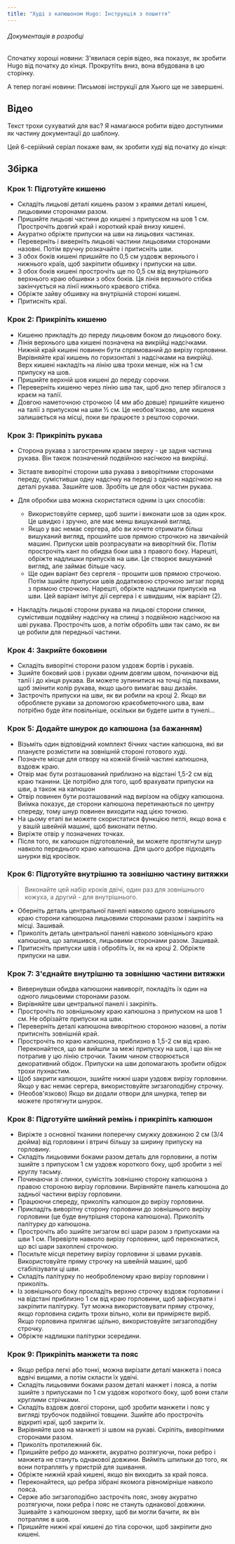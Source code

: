 ```yaml
---
title: "Худі з капюшоном Hugo: Інструкція з пошиття"
---
```


<Note>

###### Документація в розробці

Спочатку хороші новини: З'явилася серія відео, яка показує, як зробити Hugo від початку до кінця.
Прокрутіть вниз, вона вбудована в цю сторінку.

А тепер погані новини: Письмові інструкції для Хьюго ще не завершені.

</Note>

## Відео

Текст трохи сухуватий для вас? Я намагаюся робити відео доступними як частину документації до шаблону.

Цей 6-серійний серіал покаже вам, як зробити худі від початку до кінця:

<YouTube id='PL1gv5yv3DoZOHLjisuD1JcUPTkFy_IGGO' playlist />

## Збірка

### Крок 1: Підготуйте кишеню

- Складіть лицьові деталі кишень разом з краями деталі кишені, лицьовими сторонами разом.
- Пришийте лицьові частини до кишені з припуском на шов 1 см.  Прострочіть довгий край і короткий край внизу кишені.
- Акуратно обріжте припуски на шви на лицьових частинах.
- Переверніть і виверніть лицьові частини лицьовими сторонами назовні.  Потім вручну розкачайте і притисніть шви.
- З обох боків кишені пришийте по 0,5 см уздовж верхнього і нижнього країв, щоб закріпити обшивку і припуски на шви.
- З обох боків кишені прострочіть ще по 0,5 см від внутрішнього верхнього краю обшивки з обох боків.  Ця лінія верхнього стібка закінчується на лінії нижнього краєвого стібка.
- Обріжте зайву обшивку на внутрішній стороні кишені.
- Притисніть краї.

### Крок 2: Прикріпіть кишеню

- Кишеню прикладіть до переду лицьовим боком до лицьового боку.
- Лінія верхнього шва кишені позначена на викрійці надсічками.  Нижній край кишені повинен бути спрямований до вирізу горловини.  Вирівняйте краї кишень по горизонталі з надсічками на викрійці. Верх кишені накладіть на лінію шва трохи менше, ніж на 1 см припуску на шов.
- Пришийте верхній шов кишені до переду сорочки.
- Переверніть кишеню через лінію шва так, щоб дно тепер збігалося з краєм на талії.
- Довгою наметочною строчкою (4 мм або довше) пришийте кишеню на талії з припуском на шви ½ см.  Це необов'язково, але кишеня залишається на місці, поки ви працюєте з рештою сорочки.

### Крок 3: Прикріпіть рукава

- Сторона рукава з загостреним краєм зверху - це задня частина рукава.  Він також позначений подвійною насічкою на викрійці.

- Зіставте виворітні сторони шва рукава з виворітними сторонами переду, сумістивши одну надсічку на переді з однією надсічкою на деталі рукава. Зашийте шов.  Зробіть це для обох частин рукава.

- Для обробки шва можна скористатися одним із цих способів:

  - Використовуйте сермер, щоб зшити і виконати шов за один крок.  Це швидко і зручно, але має менш вишуканий вигляд.
  - Якщо у вас немає сергера, або ви хочете отримати більш вишуканий вигляд, прошийте шов прямою строчкою на звичайній машині. Припуски швів розпрасувати на виворітний бік.  Потім прострочіть кант по обидва боки шва з правого боку.  Нарешті, обріжте надлишки припусків на шви.  Це створює вишуканий вигляд, але займає більше часу.
  - Ще один варіант без сергеля - прошити шов прямою строчкою. Потім зшийте припуски швів додатковою строчкою зигзаг поряд з прямою строчкою.  Нарешті, обріжте надлишки припусків на шви.  Цей варіант імітує дії сергера і є швидшим, ніж варіант (2).

- Накладіть лицьові сторони рукава на лицьові сторони спинки, сумістивши подвійну надсічку на спинці з подвійною надсічкою на шві рукава.  Прострочіть шов, а потім обробіть шви так само, як ви це робили для передньої частини.

### Крок 4: Закрийте боковини

- Складіть виворітні сторони разом уздовж бортів і рукавів.
- Зшийте боковий шов і рукави одним довгим швом, починаючи від талії і до кінця рукава.  Ви можете зупинитися на точці під пахвами, щоб змінити колір рукава, якщо цього вимагає ваш дизайн.
- Застрочіть припуски на шви, як ви робили на кроці 2.  Якщо ви обробляєте рукави за допомогою краєобметочного шва, вам потрібно буде йти повільніше, оскільки ви будете шити в тунелі...

### Крок 5: Додайте шнурок до капюшона (за бажанням)

- Візьміть один відповідний комплект бічних частин капюшона, які ви плануєте розмістити на зовнішній стороні готового худі.
- Позначте місце для отвору на кожній бічній частині капюшона, вздовж краю.
- Отвір має бути розташований приблизно на відстані 1,5-2 см від краю тканини.  Це потрібно для того, щоб врахувати припуски на шви, а також на капюшон
- Отвір повинен бути розташований над вирізом на обідку капюшона.  Виїмка показує, де сторони капюшона перетинаються по центру спереду, тому шнур повинен виходити над цією точкою.
- На цьому етапі ви можете скористатися функцією петлі, якщо вона є у вашій швейній машині, щоб виконати петлю.
- Виріжте отвір у позначених точках.
- Після того, як капюшон підготовлений, ви можете протягнути шнур навколо переднього краю капюшона.  Для цього добре підходять шнурки від кросівок.

### Крок 6: Підготуйте внутрішню та зовнішню частину витяжки

> Виконайте цей набір кроків двічі, один раз для зовнішнього кожуха, а другий - для внутрішнього.

- Оберніть деталь центральної панелі навколо одного зовнішнього краю сторони капюшона лицьовими сторонами разом і закріпіть на місці.  Зашивай.
- Приколіть деталь центральної панелі навколо зовнішнього краю капюшона, що залишився, лицьовими сторонами разом. Зашивай.
- Притисніть припуски швів і обробіть їх, як на кроці 2.  Обріжте припуски на шви.

### Крок 7: З'єднайте внутрішню та зовнішню частини витяжки

- Вивернувши обидва капюшони навиворіт, покладіть їх один на одного лицьовими сторонами разом.
- Вирівняйте шви центральної панелі і закріпіть.
- Прострочіть по зовнішньому краю капюшона з припуском на шов 1 см.  Не обрізайте припуски на шви.
- Переверніть деталі капюшона виворітною стороною назовні, а потім притисніть зовнішній край.
- Прострочіть по краю капюшона, приблизно в 1,5-2 см від краю.  Переконайтеся, що ви вийшли за межі припуску на шов, і що він не потрапив у цю лінію строчки. Таким чином створюється декоративний обідок.  Припуски на шви допомагають зробити обідок трохи пухнастим.
- Щоб закрити капюшон, зшийте нижні шари уздовж вирізу горловини.  Якщо у вас немає сергера, використовуйте зигзагоподібну строчку.
- (Необов'язково) Якщо ви додали отвори для шнурка, тепер ви можете протягнути шнурок.

### Крок 8: Підготуйте шийний ремінь і прикріпіть капюшон

- Виріжте з основної тканини поперечну смужку довжиною 2 см (3/4 дюйма) від горловини і втричі більшу за ширину припуску на горловину.
- Складіть лицьовими боками разом деталь для горловини, а потім зшийте з припуском 1 см уздовж короткого боку, щоб зробити з неї круглу тасьму.
- Починаючи зі спинки, сумістіть зовнішню сторону капюшона з правою стороною вирізу горловини. Вирівняйте панель капюшона до задньої частини вирізу горловини.
- Працюючи спереду, приколіть капюшон до вирізу горловини.
- Прикладіть виворітну сторону горловини до зовнішнього вирізу горловини (це буде внутрішня сторона капюшона). Приколіть палітурку до капюшона.
- Прострочіть або зшийте зигзагом всі шари разом з припусками на шви 1 см.  Перевірте навколо вирізу горловини, щоб переконатися, що всі шари захоплені строчкою.
- Посильте місця перетину вирізу горловини зі швами рукавів.  Використовуйте пряму строчку на швейній машині, щоб стабілізувати ці шви.
- Складіть палітурку по необробленому краю вирізу горловини і приколіть.
- Із зовнішнього боку прокладіть верхню строчку вздовж горловини і на відстані приблизно 1 см від краю горловини, щоб зафіксувати і закріпити палітурку.  Тут можна використовувати пряму строчку, якщо горловина сидить трохи вільно, коли ви приміряєте виріб.  Якщо горловина прилягає щільно, використовуйте зигзагоподібну строчку.
- Обріжте надлишки палітурки зсередини.

### Крок 9: Прикріпіть манжети та пояс

- Якщо ребра легкі або тонкі, можна вирізати деталі манжета і пояса вдвічі вищими, а потім скласти їх удвічі.
- Складіть лицьовими боками разом деталі манжет і пояса, а потім зшийте з припусками по 1 см уздовж короткого боку, щоб вони стали круглими стрічками.
- Складіть вздовж довгої сторони, щоб зробити манжети і пояс у вигляді трубочок подвійної товщини. Зшийте або прострочіть відкриті краї, щоб закрити їх.
- Вирівняйте шов на манжеті зі швом на рукаві.  Скріпіть, виворітними сторонами разом.
- Приколіть протилежний бік.
- Пришийте ребро до манжети, акуратно розтягуючи, поки ребро і манжета не стануть однакової довжини.  Вийміть шпильки до того, як вони потраплять у пристрій для зшивання.
- Обріжте нижній край кишені, якщо він виходить за край пояса.
- Переконайтеся, що ребра зібрані якомога рівномірніше навколо пояса.
- Серже або зигзагоподібно застрочіть пояс, знову акуратно розтягуючи, поки ребра і пояс не стануть однакової довжини.  Зшивайте з капюшоном зверху, щоб ви могли бачити, як він потрапляє в шов.
- Пришийте нижні краї кишені до тіла сорочки, щоб закріпити дно кишені.
